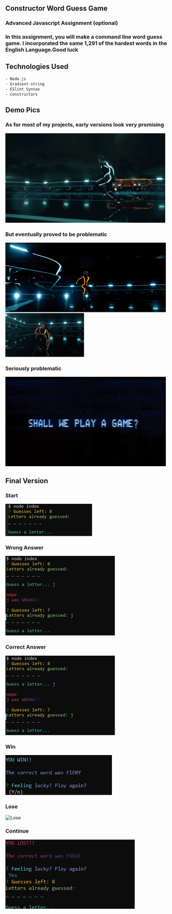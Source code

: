 ## Constructor Word Guess Game

### Advanced Javascript Assignment (optional)

### In this assignment, you will make a command line word guess game. I incorporated the same 1,291 of the hardest words in the English Language.Good luck

## Technologies Used
    - Node.js
    - Gradient-string
    - ESlint Syntax
    - Constructors

## Demo Pics

### As for most of my projects, early versions look very promising
![Early versions of the app were very promising](assets/images/tron1.gif)

### But eventually proved to be problematic
![Early versions of the app proved problematic](assets/images/tron2.gif)
![Early versions of the app proved problematic](assets/images/tron3.gif)

### Seriously problematic
![Wargames](assets/images/wargames.webp)

## Final Version

### Start
![Start image](assets/images/start.PNG)


### Wrong Answer
![Wrong Answer](assets/images/wrong.PNG)


### Correct Answer
![Correct Answer](assets/images/correct.PNG)


### Win
![Win](assets/images/win.PNG)


### Lose
![Lose](assets/images/lose.PNG)


### Continue
![Continue](assets/images/continue.PNG)
